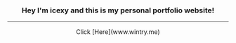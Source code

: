 ### <p align="center">Hey I'm icexy and this is my personal portfolio website!
</p>
<hr> 
<p align="center">
Click [Here](www.wintry.me)
</p>
